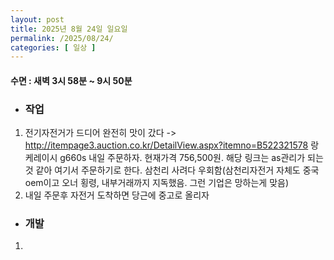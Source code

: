 ```yaml
---
layout: post
title: 2025년 8월 24일 일요일
permalink: /2025/08/24/
categories: [ 일상 ]
---
```

#### 수면 : 새벽 3시 58분 ~ 9시 50분
* ### 작업
1. 전기자전거가 드디어 완전히 맛이 갔다 -> http://itempage3.auction.co.kr/DetailView.aspx?itemno=B522321578 랑케레이시 g660s 내일 주문하자. 현재가격 756,500원. 해당 링크는 as관리가 되는것 같아 여기서 주문하기로 한다. 삼천리 사려다 우회함(삼천리자전거 자체도 중국 oem이고 오너 횡령, 내부거래까지 지독했음. 그런 기업은 망하는게 맞음)
2. 내일 주문후 자전거 도착하면 당근에 중고로 올리자

* ### 개발
1. 
